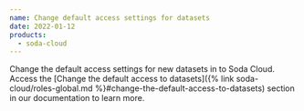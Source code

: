 ```yaml
---
name: Change default access settings for datasets
date: 2022-01-12
products:
  - soda-cloud
---
```


Change the default access settings for new datasets in to Soda Cloud. Access the [Change the default access to datasets]({% link soda-cloud/roles-global.md %}#change-the-default-access-to-datasets) section in our documentation to learn more.